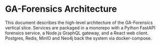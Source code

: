 # GA-Forensics Architecture

This document describes the high-level architecture of the GA-Forensics vertical slice. Services are packaged in a monorepo with a Python FastAPI forensics service, a Node.js GraphQL gateway, and a React web client. Postgres, Redis, MinIO and Neo4j back the system via docker-compose.
